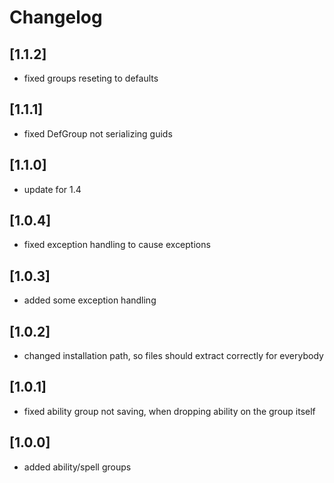 # Changelog

## [1.1.2]
- fixed groups reseting to defaults

## [1.1.1]
- fixed DefGroup not serializing guids

## [1.1.0]
- update for 1.4

## [1.0.4]
- fixed exception handling to cause exceptions

## [1.0.3]
- added some exception handling

## [1.0.2]
- changed installation path, so files should extract correctly for everybody

## [1.0.1]
- fixed ability group not saving, when dropping ability on the group itself

## [1.0.0]
- added ability/spell groups
